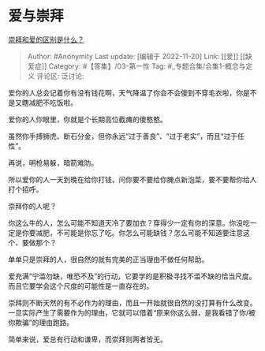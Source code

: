 # 爱与崇拜
[崇拜和爱的区别是什么？](https://www.zhihu.com/question/444941235/answer/2765965916)

> Author: #Anonymity
> Last update: [编辑于 2022-11-20]
> Link: [[爱]] [[缺爱症]]
> Category: #【答集】/03-第一性
> Tag: #_专题合集/合集1-概念与定义
> 评论区:
> 泛讨论:

爱你的人总会记着你有没有钱花啊，天气降温了你会不会傻到不穿毛衣啦，你是不是又瞎减肥不吃饭啦。

爱你的人你眼里，你就是个长期高位截瘫的傻憨憨。

虽然你手搏狮虎、断石分金，但你永远“过于善良”、“过于老实”，而且“过于任性”。

再说，明枪易躲，暗箭难防。

所以爱你的人一天到晚在给你打钱，问你要不要给你腌点新泡菜，要不要帮你给人打个招呼。

崇拜你的人呢？

你这么牛的人，怎么可能不知道天冷了要加衣？穿得少一定有你的深意。你没吃一定是你要减肥，不可能是你忘了吃。你怎么可能缺钱？怎么可能不知道要注意这个、要做那个？

单单只是崇拜的人，很自然的就有完美的正当理由不做任何帮助。

爱充满“宁滥勿缺，唯恐不及”的行动，它要学的是积极寻找不滥不缺的恰当尺度。而且它要学会这个尺度的可能性是一直存在的。

崇拜则不断天然的有不必作为的理由，而且一开始就很自然的没打算有什么改变。一旦实际产生了需要作为的理由，它就可以借着“原来你这么弱，是我看错了你/被你欺骗”的理由跑路。

简单来说，爱总有行动和谦卑，而崇拜则两者皆无。
